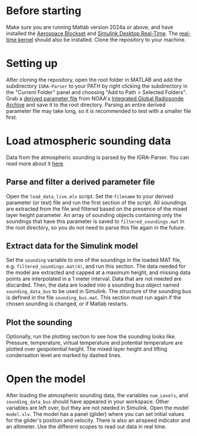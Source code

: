 # Before starting
Make sure you are running Matlab version 2024a or above, and have installed the [Aerospace Blockset](https://ch.mathworks.com/products/aerospace-blockset.html) and [Simulink Desktop Real-Time](https://ch.mathworks.com/products/simulink-desktop-real-time.html). The [real-time kernel](https://ch.mathworks.com/help/sldrt/ug/real-time-windows-target-kernel.html) should also be installed.
Clone the repository to your machine.

# Setting up
After cloning the repository, open the root folder in MATLAB and add the subdirectory `IGRA-Parser` to your PATH by right clicking the subdirectory in the "Current Folder" panel and choosing "Add to Path > Selected Folders".
Grab a [derived parameter file](https://www.ncei.noaa.gov/data/integrated-global-radiosonde-archive/access/derived-por/) from NOAA's [Integrated Global Radiosonde Archive](https://www.ncei.noaa.gov/products/weather-balloon/integrated-global-radiosonde-archive) and save it to the root directory. Parsing an entire derived parameter file may take long, so it is recommended to test with a smaller file first.

# Load atmospheric sounding data
Data from the atmospheric sounding is parsed by the IGRA-Parser. You can read more about it [here](https://github.com/mena-p/IGRA-Parser).
## Parse and filter a derived parameter file
Open the `load_data_live.mlx` script. Set the `filename` to your derived parameter (or test) file and run the first section of the script. All soundings are extracted from the file and filtered based on the presence of the mixed layer height parameter. An array of sounding objects containing only the soundings that have this parameter is saved to `filtered_soundings.mat` in the root directory, so you do not need to parse this file again in the future.

## Extract data for the Simulink model
Set the `sounding` variable to one of the soundings in the loaded MAT file, e.g. `filtered_soundings.mat(4)`, and run this section. The data needed for the model are extracted and capped at a maximum height, and missing data points are interpolated in a 1 meter interval. Data that are not needed are discarded. Then, the data are loaded into a sounding bus object named `sounding_data_bus` to be used in Simulink. The structure of the sounding bus is defined in the file `sounding_bus.mat`. This section must run again if the chosen sounding is changed, or if Matlab restarts.

## Plot the sounding
Optionally, run the plotting section to see how the sounding looks like. Pressure, temperature, virtual temperature and potential temperature are plotted over geopotential height. The mixed layer height and lifting condensation level are marked by dashed lines.

# Open the model
After loading the atmospheric sounding data, the variables `num_Levels`, and `sounding_data_bus` should have appeared in your workspace. Other variables are left over, but they are not needed in Simulink.
Open the model `model.slx`. The model has a panel (glider) where you can set initial values for the glider's position and velocity. There is also an airspeed indicator and an altimeter. Use the different scopes to read out data in real time.
